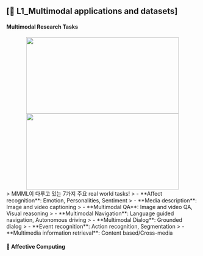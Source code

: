 ## [📔 L1_Multimodal applications and datasets]

#### Multimodal Research Tasks
<center><img src="https://user-images.githubusercontent.com/33504288/124379253-d93f5400-dcf0-11eb-84de-03be4d9f0ba9.png" width="400" height="200"></center>
<center><img src="https://user-images.githubusercontent.com/33504288/124379262-e1978f00-dcf0-11eb-84f7-8b4832d5ed37.png" width="400" height="200"></center>
> MMML이 다루고 있는 7가지 주요 real world tasks!
> - **Affect recognition**: Emotion, Personalities, Sentiment
> - **Media description**: Image and video captioning
> - **Multimodal QA**: Image and video QA, Visual reasoning
> - **Multimodal Navigation**: Language guided navigation, Autonomous driving
> - **Multimodal Dialog**: Grounded dialog
> - **Event recognition**: Action recognition, Segmentation
> - **Multimedia information retrieval**: Content based/Cross-media

<br>

#### 🌈 Affective Computing
> 
